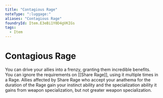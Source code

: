 ```yaml
---
title: "Contagious Rage"
noteType: ":luggage:"
aliases: "Contagious Rage"
foundryId: Item.E3eBi1Y0D4gVKIGs
tags:
  - Item
---
```


# Contagious Rage

You can drive your allies into a frenzy, granting them incredible benefits. You can ignore the requirements on [[Share Rage]], using it multiple times in a Rage. Allies affected by Share Rage who accept your anathema for the duration of the Rage gain your instinct ability and the specialization ability it gains from weapon specialization, but not greater weapon specialization.
